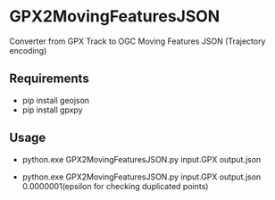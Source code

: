 # GPX2MovingFeaturesJSON
Converter from GPX Track to OGC Moving Features JSON (Trajectory encoding)

## Requirements
- pip install geojson
- pip install gpxpy

## Usage
- python.exe GPX2MovingFeaturesJSON.py input.GPX output.json

- python.exe GPX2MovingFeaturesJSON.py input.GPX output.json 0.0000001(epsilon for checking duplicated points)
